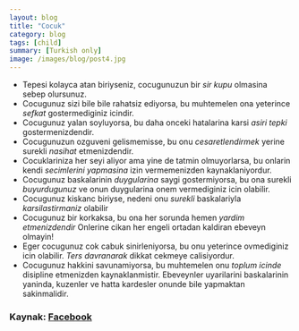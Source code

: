 ```yaml
---
layout: blog
title: "Cocuk"
category: blog
tags: [child]  
summary: [Turkish only]
image: /images/blog/post4.jpg
---
```


* Tepesi kolayca atan biriyseniz, cocugunuzun bir *sir kupu* olmasina sebep olursunuz.
* Cocugunuz sizi bile bile rahatsiz ediyorsa, bu muhtemelen ona yeterince *sefkat* gostermediginiz icindir.
* Cocugunuz yalan soyluyorsa, bu daha onceki hatalarina karsi *asiri tepki* gostermenizdendir.
* Cocugunuzun ozguveni gelismemisse, bu onu *cesaretlendirmek* yerine surekli *nasihat* etmenizdendir.
* Cocuklariniza her seyi aliyor ama yine de tatmin olmuyorlarsa, bu onlarin kendi *secimlerini yapmasina* izin vermemenizden kaynaklaniyordur.
* Cocugunuz baskalarinin *duygularina* saygi gostermiyorsa, bu ona surekli *buyurdugunuz* ve onun duygularina onem vermediginiz icin olabilir.
* Cocugunuz kiskanc biriyse, nedeni onu *surekli* baskalariyla *karsilastirmaniz* olabilir
* Cocugunuz bir korkaksa, bu ona her sorunda hemen *yardim etmenizdendir* Onlerine cikan her engeli ortadan kaldiran ebeveyn olmayin!
* Eger cocugunuz cok cabuk sinirleniyorsa, bu onu yeterince ovmediginiz icin olabilir. *Ters davranarak* dikkat cekmeye calisiyordur.
* Cocugunuz hakkini savunamiyorsa, bu muhtemelen onu *toplum icinde* disipline etmenizden kaynaklanmistir. Ebeveynler uyarilarini baskalarinin yaninda, kuzenler ve hatta kardesler onunde bile yapmaktan sakinmalidir.

### Kaynak: [Facebook]

[Facebook]: <https://www.facebook.com/media/set/?set=a.1723830211191989.1073741842.1671038846471126>

